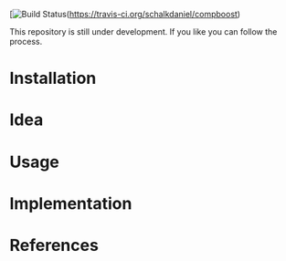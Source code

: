 [![Build Status](https://travis-ci.org/schalkdaniel/compboost.svg?branch=master)(https://travis-ci.org/schalkdaniel/compboost)

This repository is still under development. If you like you can follow the process.

# Installation

# Idea

# Usage

# Implementation

# References

